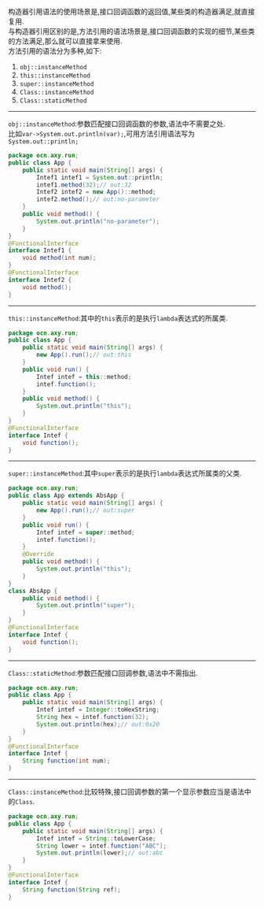 构造器引用语法的使用场景是,接口回调函数的返回值,某些类的构造器满足,就直接复用.  
与构造器引用区别的是,方法引用的语法场景是,接口回调函数的实现的细节,某些类的方法满足,那么就可以直接拿来使用.  
方法引用的语法分为多种,如下:  
1. `obj::instanceMethod`  
1. `this::instanceMethod`  
1. `super::instanceMethod`  
1. `Class::instanceMethod`  
1. `Class::staticMethod`  

---

`obj::instanceMethod`:参数匹配接口回调函数的参数,语法中不需要之处.  
比如`var->System.out.println(var);`,可用方法引用语法写为`System.out::println;`  

```java
package ocn.axy.run;
public class App {
	public static void main(String[] args) {
		Intef1 intef1 = System.out::println;
		intef1.method(32);// out:32
		Intef2 intef2 = new App()::method;
		intef2.method();// out:no-parameter
	}
	public void method() {
		System.out.println("no-parameter");
	}
}
@FunctionalInterface
interface Intef1 {
	void method(int num);
}
@FunctionalInterface
interface Intef2 {
	void method();
}
```  

---

`this::instanceMethod`:其中的`this`表示的是执行`lambda`表达式的所属类.  
```java
package ocn.axy.run;
public class App {
	public static void main(String[] args) {
		new App().run();// out:this
	}
	public void run() {
		Intef intef = this::method;
		intef.function();
	}
	public void method() {
		System.out.println("this");
	}
}
@FunctionalInterface
interface Intef {
	void function();
}
```  

---

`super::instanceMethod`:其中`super`表示的是执行`lambda`表达式所属类的父类.  
```java
package ocn.axy.run;
public class App extends AbsApp {
	public static void main(String[] args) {
		new App().run();// out:super
	}
	public void run() {
		Intef intef = super::method;
		intef.function();
	}
	@Override
	public void method() {
		System.out.println("this");
	}
}
class AbsApp {
	public void method() {
		System.out.println("super");
	}
}
@FunctionalInterface
interface Intef {
	void function();
}
```  

---

`Class::staticMethod`:参数匹配接口回调参数,语法中不需指出.  
```java
package ocn.axy.run;
public class App {
	public static void main(String[] args) {
		Intef intef = Integer::toHexString;
		String hex = intef.function(32);
		System.out.println(hex);// out:0x20
	}
}
@FunctionalInterface
interface Intef {
	String function(int num);
}
```  

---

`Class::instanceMethod`:比较特殊,接口回调参数的第一个显示参数应当是语法中的`Class`.  
```java
package ocn.axy.run;
public class App {
	public static void main(String[] args) {
		Intef intef = String::toLowerCase;
		String lower = intef.function("ABC");
		System.out.println(lower);// out:abc
	}
}
@FunctionalInterface
interface Intef {
	String function(String ref);
}
```  
